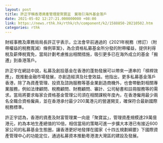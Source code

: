 ```yaml
---
layout: post
title: 許正宇稱香港資產管理是聚寶盆　冀吸引海外基金落戶
date: 2021-05-02 12:27:21.000000000 +08:00
link: https://news.rthk.hk/rthk/ch/component/k2/1588850-20210502.htm
categories: rthk
---
```


財經事務及庫務局局長許正宇表示，立法會早前通過的《2021年稅務（修訂）（附帶權益的稅務寬減）條例草案》，為合資格私募基金所分發的附帶權益，提供利得稅及薪俸稅寬免，當局計劃考慮推出相關措施，吸引更多已在海外成立的基金「搬遷」到香港落戶。

許正宇在網誌中說，私募及創投基金在香港的蓬勃發展可以帶來一連串的「槓桿效應」，既推動金融市場發展，亦創造經濟及社會效益。他指出，更多私募基金落戶香港，除了為資產管理、投資及諮詢服務等基金業創造商機外，也會帶動對相關專業服務，例如法律顧問、稅務顧問、財務顧問、審計、公司秘書和註冊服務等的需求。當局將要求每家合資格基金管理公司須在相關課稅年度內，在香港僱用最少兩名全職合資格僱員，並在香港承付最少200萬港元的營運開支，確保符合最新國際稅務標準。

許正宇認為，香港的資產及財富管理業一向是「聚寶盆」，管理資產規模達29萬億港元，約為本地生產總值的10倍，相信當局的策略可進一步擴大本港已有接近600家公司的私募基金生態圈，讓香港更好地發揮在國家《十四五規劃綱要》下國際資產管理中心的功能定位，通過私募資本推動粵港澳大灣區的建設及發展。
